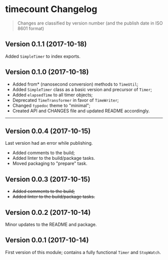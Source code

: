 # timecount Changelog

> Changes are classified by version number (and the publish date in ISO 8601 format)

## Version 0.1.1 (2017-10-18)

Added `SimpleTimer` to index exports.

## Version 0.1.0 (2017-10-18)

- Added from* (nanosecond conversion) methods to `TimeUtil`;
- Added `SimpleTimer` class as a basic version and precursor of `Timer`;
- Added `elapsedTime` to all timer objects;
- Deprecated `TimeTransformer` in favor of `TimeWriter`;
- Changed `typedoc` theme to "minimal";
- Created API and CHANGES file and updated README accordingly.

---

## Version 0.0.4 (2017-10-15)

Last version had an error while publishing.

- Added comments to the build;
- Added linter to the build/package tasks.
- Moved packaging to "prepare" task.

## Version 0.0.3 (2017-10-15)

- <strike>Added comments to the build;</strike>
- <strike>Added linter to the build/package tasks.</strike>

## Version 0.0.2 (2017-10-14)

Minor updates to the README and package.

## Version 0.0.1 (2017-10-14)

First version of this module; contains a fully functional `Timer` and `StopWatch`.

